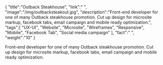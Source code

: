{
    "title":"Outback Steakhouse",
    "link":" ",
    "image":"/img/outbacksteakout.jpg",
    "description":"Front-end developer for one of many Outback steakhouse promotion. Cut up design for microsite markup, facebook tabs, email campaign and mobile ready optimization.",
    "tags":[
        "UX-UI",
        "Website",
        "Microsite",
        "Wireframes",
        "Responsive",
        "Mobile",
        "Facebook Tab",
        "Social media campaign"
      ],
    "fact":" ",
    "weight":"10"
}


Front-end developer for one of many Outback steakhouse promotion. Cut up design for microsite markup, facebook tabs, email campaign and mobile ready optimization.
